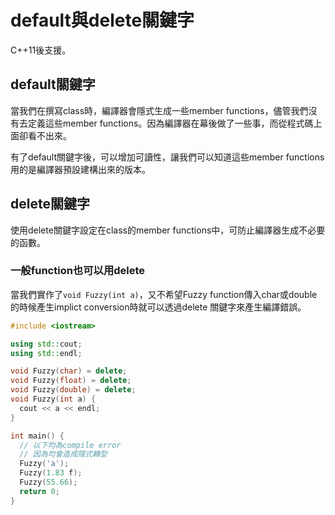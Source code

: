 # default與delete關鍵字

C++11後支援。

## default關鍵字

當我們在撰寫class時，編譯器會隱式生成一些member functions，儘管我們沒有去定義這些member functions。因為編譯器在幕後做了一些事，而從程式碼上面卻看不出來。

有了default關鍵字後，可以增加可讀性，讓我們可以知道這些member functions用的是編譯器預設建構出來的版本。

## delete關鍵字

使用delete關鍵字設定在class的member functions中，可防止編譯器生成不必要的函數。

### 一般function也可以用delete

當我們實作了`void Fuzzy(int a)`，又不希望Fuzzy function傳入char或double的時候產生implict conversion時就可以透過delete 關鍵字來產生編譯錯誤。

```cpp
#include <iostream>

using std::cout;
using std::endl;

void Fuzzy(char) = delete;
void Fuzzy(float) = delete;
void Fuzzy(double) = delete;
void Fuzzy(int a) {
  cout << a << endl;
}

int main() {
  // 以下均為compile error
  // 因為均會造成隱式轉型 
  Fuzzy('a');
  Fuzzy(1.83 f);
  Fuzzy(55.66);
  return 0;
}
```




